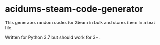 # acidums-steam-code-generator

This generates random codes for Steam in bulk and stores them in a text file.

Written for Python 3.7 but should work for 3+.
